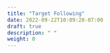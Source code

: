 ```yaml
---
title: "Target Following"
date: 2022-09-22T10:09:28-07:00
draft: true
description: " "
weight: 0
---
```


